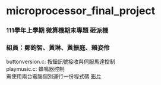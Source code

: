 # microprocessor_final_project  
### 111學年上學期 微算機期末專題 砸派機  
### 組員：鄭鈞智、黃琳、黃振庭、賴姿伶  
buttonversion.c: 按鈕訊號接收與伺服馬達控制  
playmusic.c: 蜂鳴器控制  
需使用兩台電腦個別運行一份程式碼
[影片](https://youtu.be/Jznz4tafPm4)
